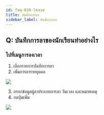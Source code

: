 ```yaml
---
id: faq-010-leave
title: บันทึกการลา
sidebar_label: บันทึกการลา
---
```


## Q: บันทึกการลาของนักเรียนทำอย่างไร

### ไปที่เมนูการลงเวลา

1.  เลือกรายการบันทึกการลา
2.  เพิ่มการลารายบุคคล

![](/img/manual/faq/10_1.jpg)

3.  กรอกข้อมูลผู้ลาประเภทการลา วันเวลา และหมายเหตุ
4.  กดปุ่มเพิ่ม

![](/img/manual/faq/10_2.jpg)
